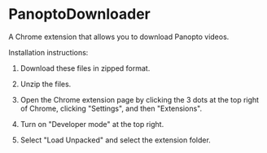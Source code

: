 # PanoptoDownloader
A Chrome extension that allows you to download Panopto videos.

Installation instructions:

1. Download these files in zipped format.

2. Unzip the files.

3. Open the Chrome extension page by clicking the 3 dots at the top right of Chrome, clicking "Settings", and then "Extensions".

4. Turn on "Developer mode" at the top right.

5. Select "Load Unpacked" and select the extension folder.

